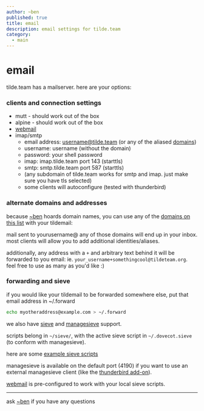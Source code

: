 ```yaml
---
author: ~ben
published: true
title: email
description: email settings for tilde.team
category:
  - main
---
```


# email

tilde.team has a mailserver. here are your options:

### clients and connection settings

- mutt - should work out of the box
- alpine - should work out of the box
- [webmail](https://mail.tilde.team)
- imap/smtp
  - email address: username@tilde.team (or any of the aliased [domains](domains))
  - username: username (without the domain)
  - password: your shell password
  - imap: imap.tilde.team port 143 (starttls)
  - smtp: smtp.tilde.team port 587 (starttls)
  - (any subdomain of tilde.team works for smtp and imap. just make sure you have tls selected)
  - some clients will autoconfigure (tested with thunderbird)

### alternate domains and addresses

because [~ben](https://tilde.team/~ben/) hoards domain names, you can use any of the [domains on this list](domains) with your tildemail:

mail sent to yourusername@ any of those domains will end up in your inbox. most clients will allow you to add additional identities/aliases.

additionally, any address with a `+` and arbitrary text behind it will be forwarded to you email: ie. `your_username+somethingcool@tildeteam.org`.
feel free to use as many as you'd like :)

### forwarding and sieve

if you would like your tildemail to be forwarded somewhere else, put that email address in ~/.forward

```bash
echo myotheraddress@example.com > ~/.forward
```

we also have [sieve](http://sieve.info) and [managesieve](https://wiki1.dovecot.org/ManageSieve) support.

scripts belong in `~/sieve/`, with the active sieve script in `~/.dovecot.sieve` (to conform with managesieve).

here are some [example sieve scripts](https://wiki.dovecot.org/Pigeonhole/Sieve/Examples)

managesieve is available on the default port (4190) if you want to use an external managesieve client (like the [thunderbird add-on](https://github.com/thsmi/sieve)).

[webmail](https://mail.tilde.team) is pre-configured to work with your local sieve scripts.

---

ask [~ben](/~ben/) if you have any questions
